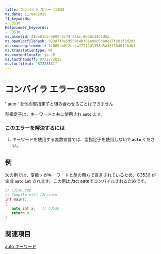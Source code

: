```yaml
---
title: コンパイラ エラー C3530
ms.date: 11/04/2016
f1_keywords:
- C3530
helpviewer_keywords:
- C3530
ms.assetid: 21be81ce-b699-4c74-81bc-80a0c34d2d5a
ms.openlocfilehash: 023d7f0a5d509c4b301a9985da8ea7feb1f3d203
ms.sourcegitcommit: 1f009ab0f2cc4a177f2d1353d5a38f164612bdb1
ms.translationtype: MT
ms.contentlocale: ja-JP
ms.lasthandoff: 07/27/2020
ms.locfileid: "87228831"
---
```

# <a name="compiler-error-c3530"></a>コンパイラ エラー C3530

' auto ' を他の型指定子と組み合わせることはできません

型指定子は、キーワードと共に使用され **`auto`** ます。

### <a name="to-correct-this-error"></a>このエラーを解決するには

1. キーワードを使用する変数宣言では、型指定子を使用しないで **`auto`** ください。

## <a name="example"></a>例

次の例では、変数 `x` がキーワードと型の両方で宣言されているため、C3530 が生成 **`auto`** **`int`** されます。この例は **/zc: auto**でコンパイルされるためです。

```cpp
// C3530.cpp
// Compile with /Zc:auto
int main()
{
   auto int x;   // C3530
   return 0;
}
```

## <a name="see-also"></a>関連項目

[auto キーワード](../../cpp/auto-keyword.md)
